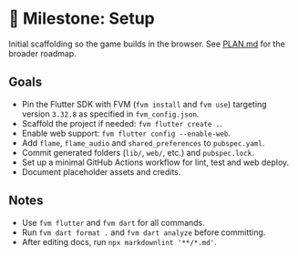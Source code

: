 # 🏁 Milestone: Setup

Initial scaffolding so the game builds in the browser.
See [PLAN.md](PLAN.md) for the broader roadmap.

## Goals

- Pin the Flutter SDK with FVM (`fvm install` and `fvm use`) targeting version
  `3.32.8` as specified in `fvm_config.json`.
- Scaffold the project if needed: `fvm flutter create .`.
- Enable web support: `fvm flutter config --enable-web`.
- Add `flame`, `flame_audio` and `shared_preferences` to `pubspec.yaml`.
- Commit generated folders (`lib/`, `web/`, etc.) and `pubspec.lock`.
- Set up a minimal GitHub Actions workflow for lint, test and web deploy.
- Document placeholder assets and credits.

## Notes

- Use `fvm flutter` and `fvm dart` for all commands.
- Run `fvm dart format .` and `fvm dart analyze` before committing.
- After editing docs, run `npx markdownlint '**/*.md'`.
